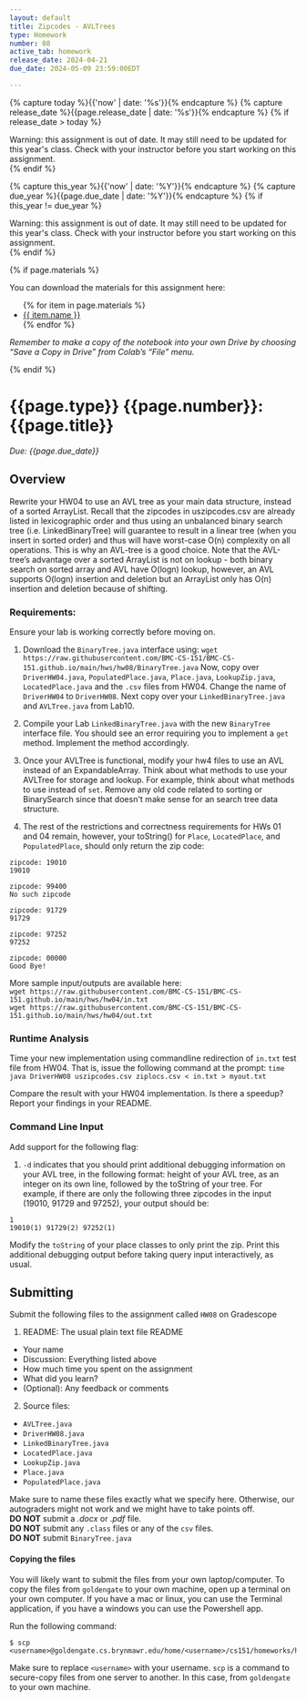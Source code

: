 ```yaml
---
layout: default
title: Zipcodes - AVLTrees
type: Homework
number: 08
active_tab: homework
release_date: 2024-04-21
due_date: 2024-05-09 23:59:00EDT

---
```


<!-- Check whether the assignment is ready to release -->
{% capture today %}{{'now' | date: '%s'}}{% endcapture %}
{% capture release_date %}{{page.release_date | date: '%s'}}{% endcapture %}
{% if release_date > today %} 
<div class="alert alert-danger">
Warning: this assignment is out of date.  It may still need to be updated for this year's class.  Check with your instructor before you start working on this assignment.
</div>
{% endif %}
<!-- End of check whether the assignment is up to date -->


<!-- Check whether the assignment is up to date -->
{% capture this_year %}{{'now' | date: '%Y'}}{% endcapture %}
{% capture due_year %}{{page.due_date | date: '%Y'}}{% endcapture %}
{% if this_year != due_year %} 
<div class="alert alert-danger">
Warning: this assignment is out of date.  It may still need to be updated for this year's class.  Check with your instructor before you start working on this assignment.
</div>
{% endif %}
<!-- End of check whether the assignment is up to date -->



{% if page.materials %}
<div class="alert alert-info">
You can download the materials for this assignment here:
<ul>
{% for item in page.materials %}
<li><a href="{{item.url}}">{{ item.name }}</a></li>
{% endfor %}
</ul>


<i>Remember to make a copy of the notebook into your own Drive by choosing “Save a Copy in Drive” from Colab’s “File” menu.</i>

</div>
{% endif %}





{{page.type}} {{page.number}}: {{page.title}}
=============================================================

_Due: {{page.due_date}}_

## Overview
Rewrite your HW04 to use an AVL tree as your main data structure, instead
of a sorted ArrayList.
Recall that the zipcodes in uszipcodes.csv are already listed in lexicographic
order and thus using an unbalanced binary search tree (i.e. LinkedBinaryTree)
will guarantee to result in a linear tree (when you insert in sorted order) and thus
will have worst-case O(n) complexity on all operations. This is why an AVL-tree
is a good choice. Note that the AVL-tree’s advantage over a sorted ArrayList is
not on lookup - both binary search on sorted array and AVL have O(logn) lookup,
however, an AVL supports O(logn) insertion and deletion but an ArrayList only
has O(n) insertion and deletion because of shifting.

### Requirements:
Ensure your lab is working correctly before moving on. 
 
1. Download the  `BinaryTree.java` interface using: `wget https://raw.githubusercontent.com/BMC-CS-151/BMC-CS-151.github.io/main/hws/hw08/BinaryTree.java`
Now, copy over `DriverHW04.java`, `PopulatedPlace.java`, `Place.java`, `LookupZip.java`, `LocatedPlace.java` and the `.csv` files from HW04. Change the name of `DriverHW04` to `DriverHW08`.
Next copy over your `LinkedBinaryTree.java` and `AVLTree.java` from Lab10. 

2. Compile your Lab `LinkedBinaryTree.java` with the new `BinaryTree` interface file. You should see an error requiring you to implement a `get` method. Implement the method accordingly. 

3. Once your AVLTree is functional, modify your hw4 files to use an AVL instead of an ExpandableArray. Think about what methods to use
your AVLTree for storage and lookup. For example, think about what methods to use instead of  `set`. Remove any old code related to sorting or BinarySearch since that doesn't make sense for an search tree data structure. 

4. The rest of the restrictions and correctness requirements for HWs 01 and 04
remain, however, your toString() for `Place`, `LocatedPlace`, and `PopulatedPlace`, should only return the zip code:

```
zipcode: 19010
19010

zipcode: 99400
No such zipcode

zipcode: 91729
91729

zipcode: 97252
97252

zipcode: 00000
Good Bye! 
```


More sample input/outputs are available here:   
`wget https://raw.githubusercontent.com/BMC-CS-151/BMC-CS-151.github.io/main/hws/hw04/in.txt`    
`wget https://raw.githubusercontent.com/BMC-CS-151/BMC-CS-151.github.io/main/hws/hw04/out.txt`

### Runtime Analysis

Time your new implementation using commandline redirection of `in.txt`
test file from HW04.
That is, issue the
following command at the prompt:
`time java DriverHW08 uszipcodes.csv ziplocs.csv < in.txt > myout.txt`

Compare the result with your HW04 implementation. Is there a speedup? 
Report your findings in your README.

### Command Line Input

Add support for the following flag:

1. `-d` indicates that you should print additional debugging information on your
AVL tree, in the following format: height of your AVL tree, as an integer on
its own line, followed by the toString of your tree. For example, if there
are only the following three zipcodes in the input (19010, 91729 and 97252),
your output should be:

```
1
19010(1) 91729(2) 97252(1)
```

Modify the `toString` of your place classes to only print the zip. Print this additional debugging output before taking query input interactively, as usual.

## Submitting
Submit the following files to the assignment called `HW08` on Gradescope

1. README: The usual plain text file README
  - Your name
  - Discussion: Everything listed above
  - How much time you spent on the assignment
  - What did you learn?
  - (Optional): Any feedback or comments

2. Source files:
  - `AVLTree.java`
  - `DriverHW08.java`
  - `LinkedBinaryTree.java`
  - `LocatedPlace.java`
  - `LookupZip.java`
  - `Place.java`
  - `PopulatedPlace.java`

Make sure to name these files exactly what we specify here. Otherwise,
our autograders might not work and we might have to take points off.
<br>
**DO NOT** submit a *.docx* or *.pdf* file.
<br>
**DO NOT** submit any `.class` files or any of the `csv` files.
<br>
**DO NOT** submit `BinaryTree.java`

#### Copying the files 
You will likely want to submit the files from your own laptop/computer.
To copy the files from `goldengate` to your own machine, 
open up a terminal on your own computer. If you have a mac or linux, you can use the 
Terminal application, if you have a windows you can use the Powershell app.

Run the following command:

```bassh
$ scp <username>@goldengate.cs.brynmawr.edu/home/<username>/cs151/homeworks/hw00/*
```

Make sure to replace `<username>` with your username. `scp` is a command to secure-copy files
from one server to another. In this case, from `goldengate` to your own machine.

